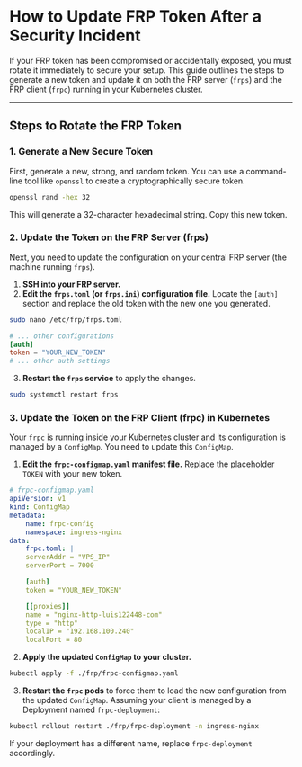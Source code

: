 # How to Update FRP Token After a Security Incident

If your FRP token has been compromised or accidentally exposed, you must rotate it immediately to secure your setup. This guide outlines the steps to generate a new token and update it on both the FRP server (`frps`) and the FRP client (`frpc`) running in your Kubernetes cluster.

---
## Steps to Rotate the FRP Token

### 1. Generate a New Secure Token

First, generate a new, strong, and random token. You can use a command-line tool like `openssl` to create a cryptographically secure token.

```bash
openssl rand -hex 32
```

This will generate a 32-character hexadecimal string. Copy this new token.

### 2. Update the Token on the FRP Server (frps)

Next, you need to update the configuration on your central FRP server (the machine running `frps`).

1.  **SSH into your FRP server.**
2.  **Edit the `frps.toml` (or `frps.ini`) configuration file.** Locate the `[auth]` section and replace the old token with the new one you generated.

```bash
sudo nano /etc/frp/frps.toml
```

```toml
# ... other configurations
[auth]
token = "YOUR_NEW_TOKEN"
# ... other auth settings
```

3.  **Restart the `frps` service** to apply the changes.

```bash
sudo systemctl restart frps
```

### 3. Update the Token on the FRP Client (frpc) in Kubernetes

Your `frpc` is running inside your Kubernetes cluster and its configuration is managed by a `ConfigMap`. You need to update this `ConfigMap`.

1.  **Edit the `frpc-configmap.yaml` manifest file.** Replace the placeholder `TOKEN` with your new token.

```yaml
# frpc-configmap.yaml
apiVersion: v1
kind: ConfigMap
metadata:
    name: frpc-config
    namespace: ingress-nginx
data:
    frpc.toml: |
    serverAddr = "VPS_IP"
    serverPort = 7000

    [auth]
    token = "YOUR_NEW_TOKEN"

    [[proxies]]
    name = "nginx-http-luis122448-com"
    type = "http"
    localIP = "192.168.100.240"
    localPort = 80
```

2.  **Apply the updated `ConfigMap` to your cluster.**

```bash
kubectl apply -f ./frp/frpc-configmap.yaml
```

3.  **Restart the `frpc` pods** to force them to load the new configuration from the updated `ConfigMap`. Assuming your client is managed by a Deployment named `frpc-deployment`:

```bash
kubectl rollout restart ./frp/frpc-deployment -n ingress-nginx
```

If your deployment has a different name, replace `frpc-deployment` accordingly.
